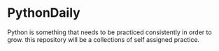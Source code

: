 # PythonDaily
Python is something that needs to be practiced consistently in order to grow. this repository will be a collections of self assigned practice. 
